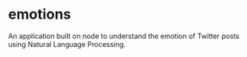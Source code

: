 # emotions
An application built on node to understand the emotion of Twitter posts using Natural Language Processing.
